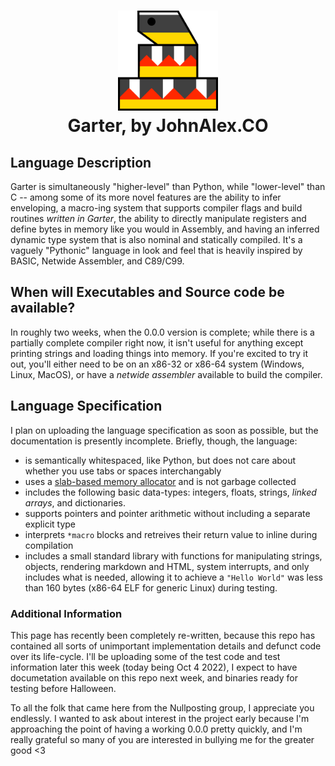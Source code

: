 <h1 align="center">
	<img src="./logo/blocky_snake.png" height="160px"/><br>
	Garter, by JohnAlex.CO
</h1>

## Language Description

Garter is simultaneously "higher-level" than Python, while "lower-level" than C -- 
among some of its more novel features are the ability to infer enveloping, 
a macro-ing system that supports compiler flags and build routines _written in Garter_,
the ability to directly manipulate registers and define bytes in memory like you would in Assembly,
and having an inferred dynamic type system that is also nominal and statically compiled.
It's a vaguely "Pythonic" language in look and feel that is heavily inspired by BASIC, Netwide Assembler, and C89/C99.

## When will Executables and Source code be available? 

In roughly two weeks, when the 0.0.0 version is complete; while there is a partially complete compiler right now,
it isn't useful for anything except printing strings and loading things into memory. 
If you're excited to try it out, you'll either need to be on an x86-32 or x86-64 system (Windows, Linux, MacOS),
or have a _netwide assembler_ available to build the compiler.

## Language Specification

I plan on uploading the language specification as soon as possible, but the documentation is presently incomplete.
Briefly, though, the language:
- is semantically whitespaced, like Python, but does not care about whether you use tabs or spaces interchangably
- uses a [slab-based memory allocator](https://slembcke.github.io/Custom-Allocators) and is not garbage collected
- includes the following basic data-types: integers, floats, strings, _linked arrays_, and dictionaries.
- supports pointers and pointer arithmetic without including a separate explicit type
- interprets `*macro` blocks and retreives their return value to inline during compilation
- includes a small standard library with functions for manipulating strings, objects, rendering markdown and HTML,
system interrupts, and only includes what is needed, allowing it to achieve a `"Hello World"` was less than 160 bytes (x86-64 ELF for generic Linux) during testing.

### Additional Information

This page has recently been completely re-written, because this repo has contained all sorts of unimportant implementation details and defunct code over its life-cycle. I'll be uploading some of the test code and test information later this week (today being Oct 4 2022), I expect to have documetation available on this repo next week, and binaries ready for testing before Halloween.

To all the folk that came here from the Nullposting group, I appreciate you endlessly. I wanted to ask about interest in the project early because I'm approaching the point of having a working 0.0.0 pretty quickly, and I'm really grateful so many of you are interested in bullying me for the greater good <3 
